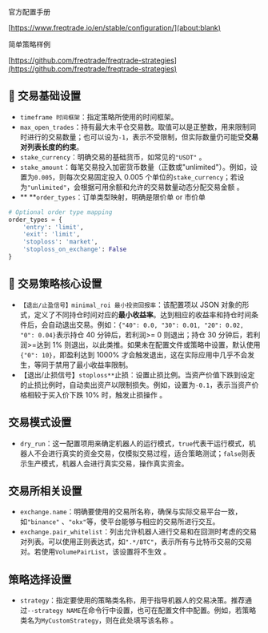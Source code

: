 官方配置手册

[https://www.freqtrade.io/en/stable/configuration/](about:blank)

简单策略样例

[https://github.com/freqtrade/freqtrade-strategies](https://github.com/freqtrade/freqtrade-strategies)

## 🌟 交易基础设置
+ `timeframe 时间框架`：指定策略所使用的时间框架。
+ `max_open_trades`：持有最大未平仓交易数。取值可以是正整数，用来限制同时进行的交易数量；也可以设为`-1`，表示不受限制，但实际数量仍可能受**交易对列表长度的约束**。
+ `stake_currency`：明确交易的基础货币，如常见的`"USDT"` 。
+ `stake_amount`：每笔交易投入加密货币数量（正数或"unlimited"）。例如，设置为`0.005`，则每次交易固定投入 0.005 个单位的`stake_currency`；若设为`"unlimited"`，会根据可用余额和允许的交易数量动态分配交易金额 。
+ **  **`order_types`：订单类型映射，明确是限价单 or 市价单

```python
# Optional order type mapping
order_types = {
    'entry': 'limit',
    'exit': 'limit',
    'stoploss': 'market',
    'stoploss_on_exchange': False
}
```

## 🌟 交易策略核心设置
+ `【退出/止盈信号】minimal_roi 最小投资回报率`：该配置项以 JSON 对象的形式，定义了不同持仓时间对应的**最小收益率**。达到相应的收益率和持仓时间条件后，会自动退出交易。例如：`{"40": 0.0, "30": 0.01, "20": 0.02, "0": 0.04}`表示持仓 40 分钟后，若利润>= 0 则退出；持仓 30 分钟后，若利润>=达到 1% 则退出，以此类推。如果未在配置文件或策略中设置，默认使用`{"0": 10}`，即盈利达到 1000% 才会触发退出，这在实际应用中几乎不会发生，等同于禁用了最小收益率限制。
+ 【退出/止损信号】`stoploss**`止损：设置止损比例。当资产价值下跌到设定的止损比例时，自动卖出资产以限制损失。例如，设置为`-0.1`，表示当资产价格相较于买入价下跌 10% 时，触发止损操作 。

## 交易模式设置
+ `dry_run`：这一配置项用来确定机器人的运行模式，`true`代表干运行模式，机器人不会进行真实的资金交易，仅模拟交易过程，适合策略测试；`false`则表示生产模式，机器人会进行真实交易，操作真实资金。

## 交易所相关设置
+ `exchange.name`：明确要使用的交易所名称，确保与实际交易平台一致，如`"binance"` 、`"okx"`等，使平台能够与相应的交易所进行交互。
+ `exchange.pair_whitelist`：列出允许机器人进行交易和在回测时考虑的交易对列表。可以使用正则表达式，如`".*/BTC"`，表示所有与比特币交易的交易对。若使用`VolumePairList`，该设置将不生效 。

## 策略选择设置
+ `strategy`：指定要使用的策略类名称，用于指导机器人的交易决策。推荐通过`--strategy NAME`在命令行中设置，也可在配置文件中配置。例如，若策略类名为`MyCustomStrategy`，则在此处填写该名称 。

